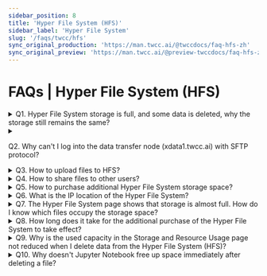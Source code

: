 ```yaml
---
sidebar_position: 8
title: 'Hyper File System (HFS)'
sidebar_label: 'Hyper File System'
slug: '/faqs/twcc/hfs'
sync_original_production: 'https://man.twcc.ai/@twccdocs/faq-hfs-zh' 
sync_original_preview: 'https://man.twcc.ai/@preview-twccdocs/faq-hfs-zh'
---
```


# FAQs | Hyper File System (HFS)

<details>

<summary> Q1. Hyper File System storage is full, and some data is deleted, why the storage still remains the same?</summary>

- In the container or Taiwania 2 (HPC CLI) environment, execute the following command to view which files occupy the storage:
    ```
    du –sh Folder name
    ```
 
- The temporary files generated during the computing process may also be the cause of your full storage. Temporary files will be stored in the following two hidden directories:
    - /home/system account/.cache/ 
    - /home/system account/.local/ 
  
    You can switch to the above two directories and execute the following command to view the files in the directory: 
    ```
    ls -la
    ```  

</details>


<details>

<summary> 

Q2. Why can't I log into the data transfer node (xdata1.twcc.ai) with SFTP protocol?

</summary>

Please make sure that you use the SSH private key as the login credential, not your system password. If you confirm that the login credentials are correct but you still have problems logging in, please contact Customer Service.

</details>


<details>

<summary> Q3. How to upload files to HFS? </summary>

Please refer to <ins><a href = "/docs/user-guides/twcc/hfs">this document</a></ins> to obtain the key through the container environment, and then use the SFTP client (e.g., FileZilla) to connect to the data transfer node (xdata1.twcc.ai).

</details>

<details>

<summary> Q4. How to share files to other users?</summary>

Please refer to <ins><a href = "https://man.twcc.ai/@twccdocs/howto-hfs-share-files-between-user-accounts-zh)">this document</a></ins> and share it by uploading it to TWCC COS or by opening HFS file permissions.

</details>

<details>

<summary> Q5. How to purchase additional Hyper File System storage space?</summary>

For the price and purchasing method, please refer to the paragraph **View Details** and **HFS Storage Management Policy** in [<ins>this document</ins>](/docs/user-guides/twcc/hfs).

</details>


<details>

<summary> Q6. What is the IP location of the Hyper File System?</summary>

203.145.219.101

</details>


<details>

<summary> Q7. The Hyper File System page shows that storage is almost full. How do I know which files occupy the storage space?</summary>

- In the container or Taiwania 2 (HPC CLI) environment, execute the following command to view which files occupy the storage:
    ```
    du –sh Folder name
    ```
 
- he temporary files generated during the computing process may also be the cause of your full storage. Temporary files will be stored in the following two hidden directories:
    - /home/system account/.cache/ 
    - /home/system account/.local/ 
  
    You can switch to the above two directories and execute the following command to view the files in the directory: 
    ```
    ls -la
    ```  

</details>


<details>

<summary> Q8. How long does it take for the additional purchase of the Hyper File System to take effect?</summary>

- After purchasing additional storage space in  [<ins>Member Center <i class="fa fa-question-circle fa-question-circle-for-service" aria-hidden="true"></i></ins>](/docs/user-guides/tws-member-center/access-tws-member-center), wait for 15 minutes before you can use it.

</details>

<details>

<summary> Q9. Why is the used capacity in the Storage and Resource Usage page not reduced when I delete data from the Hyper File System (HFS)?</summary>

The used capacity shown on the page will take some time to update, please check the page again about 1-2 hours after deleting the file.

</details>

<details>

<summary> Q10. Why doesn't Jupyter Notebook free up space immediately after deleting a file?</summary>

- When you delete a file in the Jupyter notebook UI, the file is not deleted immediately, but is moved to `/home/<host account>/.local/share/Trash`.
- If you need to delete the file and free up space immediately, you need to run `rm -r /home/<host account>/.local/share/Trash` in a Jupyter Terminal, or connect to HFS and delete the file by [other methods](/docs/user-guides/twcc/hfs/connect-data-transfer-node) to free up space immediately.

</details>
